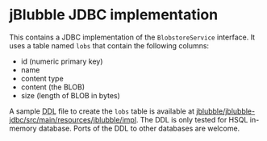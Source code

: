 # jBlubble JDBC implementation

This contains a JDBC implementation of the `BlobstoreService` interface. It uses a table named `lobs` that contain the following columns:

- id (numeric primary key)
- name
- content type
- content (the BLOB)
- size (length of BLOB in bytes)

A sample <abbr title="Data Definition Language">DDL</abbr> file to create the `lobs` table is available at [jblubble/jblubble-jdbc/src/main/resources/jblubble/impl](jblubble-jdbc/src/main/resources/jblubble/impl). The DDL is only tested for HSQL in-memory database. Ports of the DDL to other databases are welcome. 
